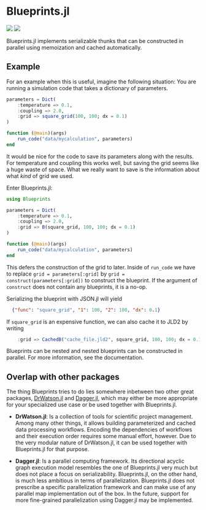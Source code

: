# Blueprints.jl
[![](https://img.shields.io/badge/docs-stable-blue.svg)](https://lukas-weber.github.io/Blueprints.jl/stable)
[![](https://img.shields.io/badge/docs-dev-blue.svg)](https://lukas-weber.github.io/Blueprints.jl/dev)

Blueprints.jl implements serializable thunks that can be constructed in parallel using memoization and cached automatically.

## Example
For an example when this is useful, imagine the following situation: You are running a simulation code that takes a dictionary of parameters.

```julia
parameters = Dict(
    :temperature => 0.1,
    :coupling => 2.0,
    :grid => square_grid(100, 100; dx = 0.1)
)

function (@main)(args)
    run_code("data/mycalculation", parameters)
end
```

It would be nice for the code to save its parameters along with the results. For temperature and coupling this works well, but saving the grid seems like a huge waste of space. What we really want to save is the information about what *kind* of grid we used.

Enter Blueprints.jl:
```julia
using Blueprints

parameters = Dict(
    :temperature => 0.1,
    :coupling => 2.0,
    :grid => B(square_grid, 100, 100; dx = 0.1)
)

function (@main)(args)
    run_code("data/mycalculation", parameters)
end
```

This defers the construction of the grid to later. Inside of `run_code` we have to replace `grid = parameters[:grid]` by `grid = construct(parameters[:grid])` to construct the blueprint. If the argument of `construct` does not contain any blueprints, it is a no-op.

Serializing the blueprint with JSON.jl will yield

```json
  {"func": "square_grid", "1": 100, "2": 100, "dx": 0.1}
```

If `square_grid` is an expensive function, we can also cache it to JLD2 by writing

```julia
    :grid => CachedB("cache_file.jld2", square_grid, 100, 100; dx = 0.1)
```

Blueprints can be nested and nested blueprints can be constructed in parallel. For more information, see the documentation.

## Overlap with other packages

The thing Blueprints tries to do lies somewhere inbetween two other great packages, [DrWatson.jl](https://github.com/JuliaDynamics/DrWatson.jl) and [Dagger.jl](https://github.com/JuliaParallel/Dagger.jl), which may either be more appropriate for your specialized use case or be used together with Blueprints.jl.

- **DrWatson.jl**: Is a collection of tools for scientific project management. Among many other things, it allows building parameterized and cached data processing workflows. Encoding the dependencies of workflows and their execution order requires some manual effort, however. Due to the very modular nature of DrWatson.jl, it can be used together with Blueprints.jl for that purpose.

- **Dagger.jl**: Is a parallel computing framework. Its directional acyclic graph execution model resembles the one of Blueprints.jl very much but does not place a focus on serializability. Blueprints.jl, on the other hand, is much less ambitious in terms of parallelization. Blueprints.jl does not prescribe a specific parallelization framework and can make use of any parallel map implementation out of the box. In the future, support for more fine-grained parallelization using Dagger.jl may be implemented.
